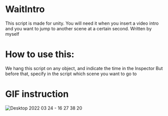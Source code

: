 # WaitIntro
 This script is made for unity. You will need it when you insert a video intro and you want to jump to another scene at a certain second. Written by myself

# How to use this:
We hang this script on any object, and indicate the time in the Inspector
But before that, specify in the script which scene you want to go to

# GIF instruction
![Desktop 2022 03 24 - 16 27 38 20](https://user-images.githubusercontent.com/102282006/159885719-1e66e25a-dc18-4135-86f8-29c0ba020166.gif)
